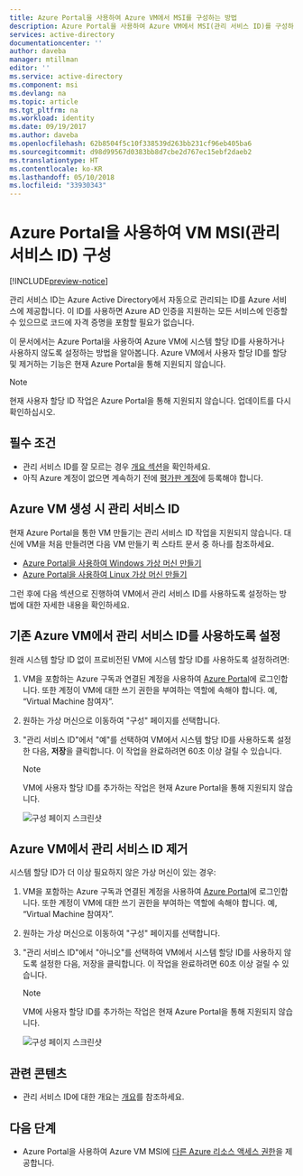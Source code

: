```yaml
---
title: Azure Portal을 사용하여 Azure VM에서 MSI를 구성하는 방법
description: Azure Portal을 사용하여 Azure VM에서 MSI(관리 서비스 ID)를 구성하기 위한 단계별 지침을 제공합니다.
services: active-directory
documentationcenter: ''
author: daveba
manager: mtillman
editor: ''
ms.service: active-directory
ms.component: msi
ms.devlang: na
ms.topic: article
ms.tgt_pltfrm: na
ms.workload: identity
ms.date: 09/19/2017
ms.author: daveba
ms.openlocfilehash: 62b8504f5c10f338539d263bb231cf96eb405ba6
ms.sourcegitcommit: d98d99567d0383bb8d7cbe2d767ec15ebf2daeb2
ms.translationtype: HT
ms.contentlocale: ko-KR
ms.lasthandoff: 05/10/2018
ms.locfileid: "33930343"
---
```

# <a name="configure-a-vm-managed-service-identity-msi-using-the-azure-portal"></a>Azure Portal을 사용하여 VM MSI(관리 서비스 ID) 구성

[!INCLUDE[preview-notice](../../../includes/active-directory-msi-preview-notice.md)]

관리 서비스 ID는 Azure Active Directory에서 자동으로 관리되는 ID를 Azure 서비스에 제공합니다. 이 ID를 사용하면 Azure AD 인증을 지원하는 모든 서비스에 인증할 수 있으므로 코드에 자격 증명을 포함할 필요가 없습니다. 

이 문서에서는 Azure Portal을 사용하여 Azure VM에 시스템 할당 ID를 사용하거나 사용하지 않도록 설정하는 방법을 알아봅니다. Azure VM에서 사용자 할당 ID를 할당 및 제거하는 기능은 현재 Azure Portal을 통해 지원되지 않습니다.

> [!NOTE]
> 현재 사용자 할당 ID 작업은 Azure Portal을 통해 지원되지 않습니다. 업데이트를 다시 확인하십시오. 

## <a name="prerequisites"></a>필수 조건

- 관리 서비스 ID를 잘 모르는 경우 [개요 섹션](overview.md)을 확인하세요.
- 아직 Azure 계정이 없으면 계속하기 전에 [평가판 계정](https://azure.microsoft.com/free/)에 등록해야 합니다.

## <a name="managed-service-identity-during-creation-of-an-azure-vm"></a>Azure VM 생성 시 관리 서비스 ID

현재 Azure Portal을 통한 VM 만들기는 관리 서비스 ID 작업을 지원되지 않습니다. 대신에 VM을 처음 만들려면 다음 VM 만들기 퀵 스타트 문서 중 하나를 참조하세요.

- [Azure Portal을 사용하여 Windows 가상 머신 만들기](../../virtual-machines/windows/quick-create-portal.md#create-virtual-machine)
- [Azure Portal을 사용하여 Linux 가상 머신 만들기](../../virtual-machines/linux/quick-create-portal.md#create-virtual-machine)  

그런 후에 다음 섹션으로 진행하여 VM에서 관리 서비스 ID를 사용하도록 설정하는 방법에 대한 자세한 내용을 확인하세요.

## <a name="enable-managed-service-identity-on-an-existing-azure-vm"></a>기존 Azure VM에서 관리 서비스 ID를 사용하도록 설정

원래 시스템 할당 ID 없이 프로비전된 VM에 시스템 할당 ID를 사용하도록 설정하려면:

1. VM을 포함하는 Azure 구독과 연결된 계정을 사용하여 [Azure Portal](https://portal.azure.com)에 로그인합니다. 또한 계정이 VM에 대한 쓰기 권한을 부여하는 역할에 속해야 합니다. 예, “Virtual Machine 참여자”.

2. 원하는 가상 머신으로 이동하여 "구성" 페이지를 선택합니다.

3. "관리 서비스 ID"에서 "예"를 선택하여 VM에서 시스템 할당 ID를 사용하도록 설정한 다음, **저장**을 클릭합니다. 이 작업을 완료하려면 60초 이상 걸릴 수 있습니다.

    > [!NOTE]
    > VM에 사용자 할당 ID를 추가하는 작업은 현재 Azure Portal을 통해 지원되지 않습니다.

   ![구성 페이지 스크린샷](../media/msi-qs-configure-portal-windows-vm/create-windows-vm-portal-configuration-blade.png)  

## <a name="remove-managed-service-identity-from-an-azure-vm"></a>Azure VM에서 관리 서비스 ID 제거

시스템 할당 ID가 더 이상 필요하지 않은 가상 머신이 있는 경우:

1. VM을 포함하는 Azure 구독과 연결된 계정을 사용하여 [Azure Portal](https://portal.azure.com)에 로그인합니다. 또한 계정이 VM에 대한 쓰기 권한을 부여하는 역할에 속해야 합니다. 예, “Virtual Machine 참여자”.

2. 원하는 가상 머신으로 이동하여 "구성" 페이지를 선택합니다.

3. "관리 서비스 ID"에서 "아니오"를 선택하여 VM에서 시스템 할당 ID를 사용하지 않도록 설정한 다음, 저장을 클릭합니다. 이 작업을 완료하려면 60초 이상 걸릴 수 있습니다.

    > [!NOTE]
    > VM에 사용자 할당 ID를 추가하는 작업은 현재 Azure Portal을 통해 지원되지 않습니다.

   ![구성 페이지 스크린샷](../media/msi-qs-configure-portal-windows-vm/create-windows-vm-portal-configuration-blade-disable.png)  

## <a name="related-content"></a>관련 콘텐츠

- 관리 서비스 ID에 대한 개요는 [개요](overview.md)를 참조하세요.

## <a name="next-steps"></a>다음 단계

- Azure Portal을 사용하여 Azure VM MSI에 [다른 Azure 리소스 액세스 권한](howto-assign-access-portal.md)을 제공합니다.

